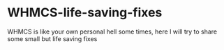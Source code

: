 # WHMCS-life-saving-fixes
WHMCS is like your own personal hell some times, here I will try to share some small but life saving fixes
